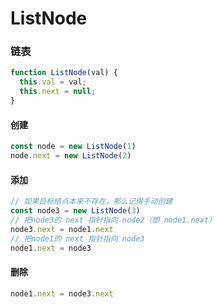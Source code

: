 # ListNode

### 链表
```js
function ListNode(val) {
  this.val = val;
  this.next = null;
}
```

#### 创建
```js
const node = new ListNode(1)  
node.next = new ListNode(2)
```

#### 添加
```js
// 如果目标结点本来不存在，那么记得手动创建
const node3 = new ListNode(3)     
// 把node3的 next 指针指向 node2（即 node1.next）
node3.next = node1.next
// 把node1的 next 指针指向 node3
node1.next = node3
```

#### 删除
```js
node1.next = node3.next 
```